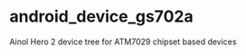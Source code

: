 android_device_gs702a
=====================

Ainol Hero 2 device tree for ATM7029 chipset based devices
